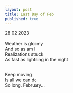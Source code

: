 ```yaml
---
layout: post
title: Last Day of Feb
published: true
---
```

28 02 2023
<br>
<br>
Weather is gloomy
<br>
And so as am I
<br>
Realizations struck 
<br>
As fast as lightning in the night
<!--more-->
<br>
Keep moving
<br>
Is all we can do
<br>
So long. February... 
